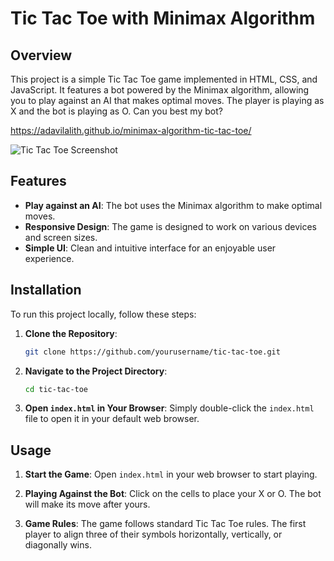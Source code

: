 # Tic Tac Toe with Minimax Algorithm

## Overview

This project is a simple Tic Tac Toe game implemented in HTML, CSS, and JavaScript. It features a bot powered by the Minimax algorithm, allowing you to play against an AI that makes optimal moves.
The player is playing as X and the bot is playing as O. Can you best my bot?

https://adavilalith.github.io/minimax-algorithm-tic-tac-toe/


![Tic Tac Toe Screenshot](https://github.com/user-attachments/assets/0dab2882-8af7-471e-9c12-3f4e9a3d6bf9)


## Features

- **Play against an AI**: The bot uses the Minimax algorithm to make optimal moves.
- **Responsive Design**: The game is designed to work on various devices and screen sizes.
- **Simple UI**: Clean and intuitive interface for an enjoyable user experience.

## Installation

To run this project locally, follow these steps:

1. **Clone the Repository**:
    ```bash
    git clone https://github.com/yourusername/tic-tac-toe.git
    ```

2. **Navigate to the Project Directory**:
    ```bash
    cd tic-tac-toe
    ```

3. **Open `index.html` in Your Browser**:
    Simply double-click the `index.html` file to open it in your default web browser.

## Usage

1. **Start the Game**:
   Open `index.html` in your web browser to start playing.

2. **Playing Against the Bot**:
   Click on the cells to place your X or O. The bot will make its move after yours.

3. **Game Rules**:
   The game follows standard Tic Tac Toe rules. The first player to align three of their symbols horizontally, vertically, or diagonally wins.


